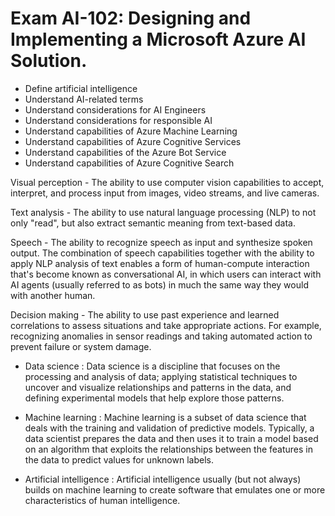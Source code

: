 # Exam AI-102: Designing and Implementing a Microsoft Azure AI Solution.

- Define artificial intelligence
- Understand AI-related terms
- Understand considerations for AI Engineers
- Understand considerations for responsible AI
- Understand capabilities of Azure Machine Learning
- Understand capabilities of Azure Cognitive Services
- Understand capabilities of the Azure Bot Service
- Understand capabilities of Azure Cognitive Search

Visual perception - The ability to use computer vision capabilities to accept, interpret, and process input from images, video streams, and live cameras.

Text analysis - The ability to use natural language processing (NLP) to not only "read", but also extract semantic meaning from text-based data.

Speech - The ability to recognize speech as input and synthesize spoken output. The combination of speech capabilities together with the ability to apply NLP analysis of text enables a form of human-compute interaction that's become known as conversational AI, in which users can interact with AI agents (usually referred to as bots) in much the same way they would with another human.

Decision making - The ability to use past experience and learned correlations to assess situations and take appropriate actions. For example, recognizing anomalies in sensor readings and taking automated action to prevent failure or system damage.

- Data science :
Data science is a discipline that focuses on the processing and analysis of data; applying statistical techniques to uncover and visualize relationships and patterns in the data, and defining experimental models that help explore those patterns.

- Machine learning :
Machine learning is a subset of data science that deals with the training and validation of predictive models. Typically, a data scientist prepares the data and then uses it to train a model based on an algorithm that exploits the relationships between the features in the data to predict values for unknown labels.

- Artificial intelligence :
Artificial intelligence usually (but not always) builds on machine learning to create software that emulates one or more characteristics of human intelligence.
